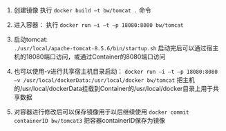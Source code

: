 1. 创建镜像
  执行  `docker build –t bw/tomcat .` 命令
1. 进入容器：
  执行 `docker run –i –t –p 18080:8080 bw/tomcat` 
1. 启动tomcat:   
  `./usr/local/apache-tomcat-8.5.6/bin/startup.sh`
   启动完后可以通过宿主机的18080端口访问，或通过Container的8080端口访问 
1. 也可以使用-v进行共享宿主机目录启动：
  `docker run –i –t –p 18080:8080 –v /usr/local/dockerData:/usr/local/docker bw/tomcat`
   把主机的/usr/local/dockerData挂载到Container的/usr/local/docker目录上用于共享数据

1. 对容器进行修改后可以保存镜像用于以后继续使用
  `docker commit containerID bw/tomcat3`
    把容器containerID保存为镜像
